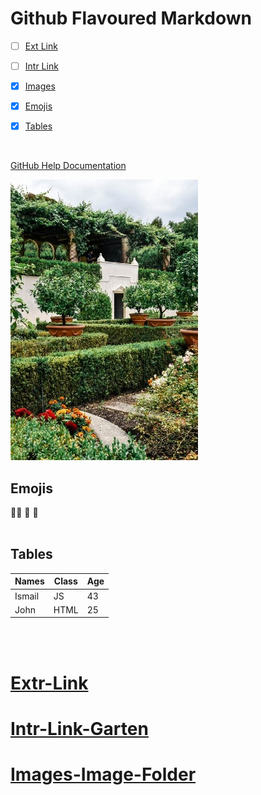 # Github Flavoured Markdown

- [ ] [Ext Link](#Extr-Link)
- [ ] [Intr Link](#Intr-Link-Garten)
- [x] [Images](#Images-Image-Folder)
- [x] [Emojis](#Emojis)
- [x] [Tables](#Tables)


<br>



[GitHub Help Documentation](https://help.github.com/en)
<br>

![Backyard](/images/gartenResized.jpg)
<br>

## Emojis
🏃‍♂️  🙂  🚙 
<br>
<br>

## Tables

Names  |  Class |Age
-----  |-----   |-----
Ismail |JS      |43
John   |HTML    |25

<br>
<br>


# [Extr-Link](https://www.amazon.com)
# [Intr-Link-Garten](/images/garten.jpg)
# [Images-Image-Folder](/images)























